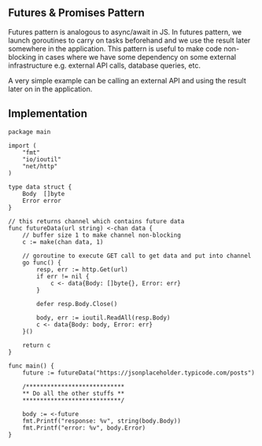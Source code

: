 ## Futures & Promises Pattern
Futures pattern is analogous to async/await in JS. In futures pattern, we launch goroutines to carry on tasks beforehand and we use the result later somewhere in the application. This pattern is useful to make code non-blocking in cases where we have some dependency on some external infrastructure e.g. external API calls, database queries, etc.

A very simple example can be calling an external API and using the result later on in the application. 

## Implementation
```
package main

import (
    "fmt"
    "io/ioutil"
    "net/http"
)

type data struct {
    Body  []byte
    Error error
}

// this returns channel which contains future data
func futureData(url string) <-chan data {
    // buffer size 1 to make channel non-blocking
    c := make(chan data, 1)

    // goroutine to execute GET call to get data and put into channel
    go func() {
        resp, err := http.Get(url)
        if err != nil {
            c <- data{Body: []byte{}, Error: err}
        }

        defer resp.Body.Close()

        body, err := ioutil.ReadAll(resp.Body)
        c <- data{Body: body, Error: err}
    }()

    return c
}

func main() {
    future := futureData("https://jsonplaceholder.typicode.com/posts")

    /****************************
    ** Do all the other stuffs **
    ****************************/

    body := <-future
    fmt.Printf("response: %v", string(body.Body))
    fmt.Printf("error: %v", body.Error)
}
```
